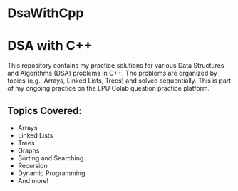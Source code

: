 # DsaWithCpp

# DSA with C++

This repository contains my practice solutions for various Data Structures and Algorithms (DSA) problems in C++. The problems are organized by topics (e.g., Arrays, Linked Lists, Trees) and solved sequentially. This is part of my ongoing practice on the LPU Colab question practice platform.

## Topics Covered:
- Arrays
- Linked Lists
- Trees
- Graphs
- Sorting and Searching
- Recursion
- Dynamic Programming
- And more!



